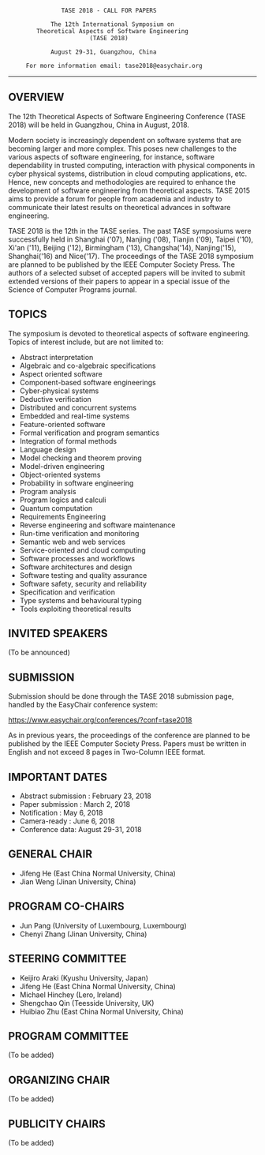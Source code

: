                    TASE 2018 - CALL FOR PAPERS
                   
                The 12th International Symposium on
            Theoretical Aspects of Software Engineering
                           (TASE 2018)
            
                August 29-31, Guangzhou, China

         For more information email: tase2018@easychair.org
******************************************************************

## OVERVIEW

The 12th Theoretical Aspects of Software Engineering Conference (TASE 2018) will be held in Guangzhou, China in August, 2018.

Modern society is increasingly dependent on software systems that are becoming larger and more complex. This poses new challenges to the various aspects of software engineering, for instance, software dependability in trusted computing, interaction with physical components in cyber physical systems, distribution in cloud computing applications, etc. Hence, new concepts and methodologies are required to enhance the development of software engineering from theoretical aspects. TASE 2015 aims to provide a forum for people from academia and industry to communicate their latest results on theoretical advances in software engineering. 

TASE 2018 is the 12th in the TASE series. The past TASE symposiums were successfully held in Shanghai ('07), Nanjing ('08), Tianjin ('09), Taipei ('10), Xi'an ('11), Beijing ('12), Birmingham ('13), Changsha('14), Nanjing('15), Shanghai('16) and Nice('17). The proceedings of the TASE 2018 symposium are planned to be published by the IEEE Computer Society Press. The authors of a selected subset of accepted papers will be invited to submit extended versions of their papers to appear in a special issue of the Science of Computer Programs journal.

## TOPICS

The symposium is devoted to theoretical aspects of software engineering. Topics of interest include, but are not limited to:

* Abstract interpretation           
* Algebraic and co-algebraic specifications   
* Aspect oriented software           
* Component-based software engineerings   
* Cyber-physical systems           
* Deductive verification   
* Distributed and concurrent systems       
* Embedded and real-time systems   
* Feature-oriented software           
* Formal verification and program semantics    
* Integration of formal methods          
* Language design    
* Model checking and theorem proving
* Model-driven engineering
* Object-oriented systems
* Probability in software engineering
* Program analysis
* Program logics and calculi
* Quantum computation
* Requirements Engineering
* Reverse engineering and software maintenance
* Run-time verification and monitoring
* Semantic web and web services
* Service-oriented and cloud computing
* Software processes and workflows
* Software architectures and design
* Software testing and quality assurance
* Software safety, security and reliability 
* Specification and verification
* Type systems and behavioural typing
* Tools exploiting theoretical results


## INVITED SPEAKERS

(To be announced)

## SUBMISSION

Submission should be done through the TASE 2018 submission page, handled by the EasyChair conference system:

https://www.easychair.org/conferences/?conf=tase2018

As in previous years, the proceedings of the conference are planned to be published by the IEEE Computer Society Press. Papers must be written in English and not exceed 8 pages in Two-Column IEEE format. 

## IMPORTANT DATES

* Abstract submission : February 23, 2018
* Paper submission : March 2, 2018
* Notification : May 6, 2018
* Camera-ready : June 6, 2018
* Conference data: August 29-31, 2018

## GENERAL CHAIR

- Jifeng He          (East China Normal University, China)
- Jian Weng          (Jinan University, China)


## PROGRAM CO-CHAIRS

- Jun Pang           (University of Luxembourg, Luxembourg)
- Chenyi Zhang       (Jinan University, China)


## STEERING COMMITTEE

- Keijiro Araki      (Kyushu University, Japan)
- Jifeng He          (East China Normal University, China) 
- Michael Hinchey    (Lero, Ireland)
- Shengchao Qin      (Teesside University, UK)
- Huibiao Zhu        (East China Normal University, China)


## PROGRAM COMMITTEE

(To be added)


## ORGANIZING CHAIR

(To be added)


## PUBLICITY CHAIRS

(To be added)
